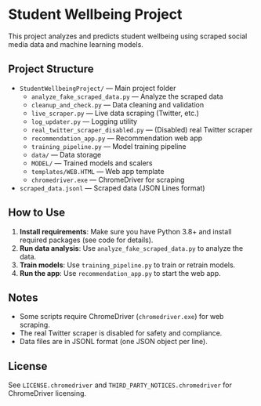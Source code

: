 
# Student Wellbeing Project

This project analyzes and predicts student wellbeing using scraped social media data and machine learning models.

## Project Structure

- `StudentWellbeingProject/` — Main project folder
  - `analyze_fake_scraped_data.py` — Analyze the scraped data
  - `cleanup_and_check.py` — Data cleaning and validation
  - `live_scraper.py` — Live data scraping (Twitter, etc.)
  - `log_updater.py` — Logging utility
  - `real_twitter_scraper_disabled.py` — (Disabled) real Twitter scraper
  - `recommendation_app.py` — Recommendation web app
  - `training_pipeline.py` — Model training pipeline
  - `data/` — Data storage
  - `MODEL/` — Trained models and scalers
  - `templates/WEB.HTML` — Web app template
  - `chromedriver.exe` — ChromeDriver for scraping
- `scraped_data.jsonl` — Scraped data (JSON Lines format)

## How to Use

1. **Install requirements**: Make sure you have Python 3.8+ and install required packages (see code for details).
2. **Run data analysis**: Use `analyze_fake_scraped_data.py` to analyze the data.
3. **Train models**: Use `training_pipeline.py` to train or retrain models.
4. **Run the app**: Use `recommendation_app.py` to start the web app.

## Notes
- Some scripts require ChromeDriver (`chromedriver.exe`) for web scraping.
- The real Twitter scraper is disabled for safety and compliance.
- Data files are in JSONL format (one JSON object per line).

## License
See `LICENSE.chromedriver` and `THIRD_PARTY_NOTICES.chromedriver` for ChromeDriver licensing.

